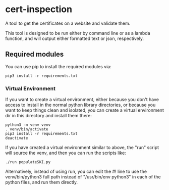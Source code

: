 # cert-inspection

A tool to get the certificates on a website and validate them.

This tool is designed to be run either by command line or as a lambda function, and will output 
either formatted text or json, respectively.

## Required modules

You can use pip to install the required modules via:

```
pip3 install -r requirements.txt
```

### Virtual Environment

If you want to create a virtual environment, either because you don't have access to install in 
the normal python library directories, or because you want to keep things clean and isolated, you
can create a virtual environment dir in this directory and install them there:

```
python3 -m venv venv
. venv/bin/activate
pip3 install -r requirements.txt
deactivate
```

If you have created a virtual environment similar to above, the "run" script will source the venv, 
and then you can run the scripts like:

```
./run populateSKI.py
```

Alternatively, instead of using run, you can edit the #! line to use the venv/bin/python3 full path
instead of "/usr/bin/env python3" in each of the python files, and run them directly.

